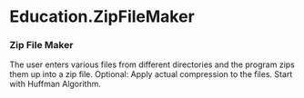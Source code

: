 # Education.ZipFileMaker
### Zip File Maker
The user enters various files from different directories 
and the program zips them up into a zip file. 
Optional: Apply actual compression to the files. Start with Huffman Algorithm.
